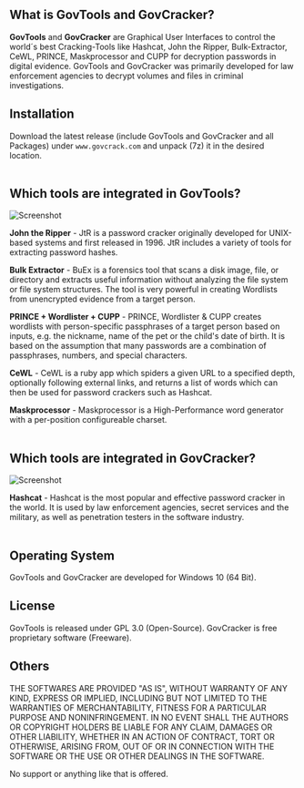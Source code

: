 
## What is GovTools and GovCracker? ##

**GovTools** and **GovCracker** are Graphical User Interfaces to control the world´s 
best Cracking-Tools like Hashcat, John the Ripper, Bulk-Extractor, CeWL, PRINCE, 
Maskprocessor and CUPP for decryption passwords in digital evidence. GovTools and GovCracker 
was primarily developed for law enforcement agencies to decrypt volumes and files in criminal 
investigations. 

## Installation ##

Download the latest release (include GovTools and GovCracker and all Packages) under 
`www.govcrack.com` and unpack (7z) it in the desired location. 
<br>
<br>

## Which tools are integrated in GovTools? ##

![Screenshot](https://user-images.githubusercontent.com/73139495/170981613-e6b2c39e-9c20-4871-ad1d-5dd06bda9e4e.jpg)

**John the Ripper** - JtR is a password cracker originally developed for UNIX-based 
systems and first released in 1996. JtR includes a variety of tools for extracting 
password hashes.

**Bulk Extractor** - BuEx is a forensics tool that scans a disk image, file, or directory 
and extracts useful information without analyzing the file system or file system structures. 
The tool is very powerful in creating Wordlists from unencrypted evidence from a target person.

**PRINCE + Wordlister + CUPP** - PRINCE, Wordlister & CUPP creates wordlists with person-specific
passphrases of a target person based on inputs, e.g. the nickname, name of the pet or the child's 
date of birth. It is based on the assumption that many passwords are a combination of passphrases, 
numbers, and special characters.

**CeWL** - CeWL is a ruby app which spiders a given URL to a specified depth, optionally following 
external links, and returns a list of words which can then be used for password crackers such as Hashcat.

**Maskprocessor** - Maskprocessor is a High-Performance word generator with a per-position configureable charset.
<br>
<br>

## Which tools are integrated in GovCracker? ##

![Screenshot](https://user-images.githubusercontent.com/73139495/170981632-97cd2ff6-cf4e-4b17-9094-f6de400f1ef5.jpg)

**Hashcat** - Hashcat is the most popular and effective password cracker in the world. 
It is used by law enforcement agencies, secret services and the military, as well as 
penetration testers in the software industry.
<br>
<br>

## Operating System ##

GovTools and GovCracker are developed for Windows 10 (64 Bit).


## License ##
 
GovTools is released under GPL 3.0 (Open-Source). 
GovCracker is free proprietary software (Freeware).

## Others ##

THE SOFTWARES ARE PROVIDED "AS IS", WITHOUT WARRANTY OF ANY KIND, EXPRESS OR
IMPLIED, INCLUDING BUT NOT LIMITED TO THE WARRANTIES OF MERCHANTABILITY,
FITNESS FOR A PARTICULAR PURPOSE AND NONINFRINGEMENT. IN NO EVENT SHALL THE
AUTHORS OR COPYRIGHT HOLDERS BE LIABLE FOR ANY CLAIM, DAMAGES OR OTHER
LIABILITY, WHETHER IN AN ACTION OF CONTRACT, TORT OR OTHERWISE, ARISING FROM,
OUT OF OR IN CONNECTION WITH THE SOFTWARE OR THE USE OR OTHER DEALINGS IN THE
SOFTWARE.

No support or anything like that is offered.
